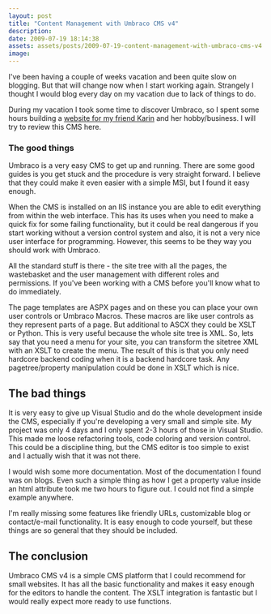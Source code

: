 ```yaml
---
layout: post
title: "Content Management with Umbraco CMS v4"
description:
date: 2009-07-19 18:14:38
assets: assets/posts/2009-07-19-content-management-with-umbraco-cms-v4
image: 
---
```


I've been having a couple of weeks vacation and been quite slow on blogging. But that will change now when I start working again. Strangely I thought I would blog every day on my vacation due to lack of things to do.

During my vacation I took some time to discover Umbraco, so I spent some hours building a <a href="http://www.karinrask.se">website for my friend Karin</a> and her hobby/business. I will try to review this CMS here.
<h3>The good things</h3>
Umbraco is a very easy CMS to get up and running. There are some good guides is you get stuck and the procedure is very straight forward. I believe that they could make it even easier with a simple MSI, but I found it easy enough.

When the CMS is installed on an IIS instance you are able to edit everything from within the web interface. This has its uses when you need to make a quick fix for some failing functionality, but it could be real dangerous if you start working without a version control system and also, it is not a very nice user interface for programming. However, this seems to be they way you should work with Umbraco.

All the standard stuff is there - the site tree with all the pages, the wastebasket and the user management with different roles and permissions. If you've been working with a CMS before you'll know what to do immediately.

The page templates are ASPX pages and on these you can place your own user controls or Umbraco Macros.  These macros are like user controls as they represent parts of a page. But additional to ASCX they could be XSLT or Python. This is very useful because the whole site tree is XML. So, lets say that you need a menu for your site, you can transform the sitetree XML with an XSLT to create the menu. The result of this is that you only need hardcore backend coding when it is a backend hardcore task. Any pagetree/property manipulation could be done in XSLT which is nice.
<h2>The bad things</h2>
It is very easy to give up Visual Studio and do the whole development inside the CMS, especially if you're developing a very small and simple site. My project was only 4 days and I only spent 2-3 hours of those in Visual Studio. This made me loose refactoring tools, code coloring and version control. This could be a discipline thing, but the CMS editor is too simple to exist and I actually wish that it was not there.

I would wish some more documentation. Most of the documentation I found was on blogs. Even such a simple thing as how I get a property value inside an html attribute took me two hours to figure out. I could not find a simple example anywhere.

I'm really missing some features like friendly URLs, customizable blog or contact/e-mail functionality. It is easy enough to code yourself, but these things are so general that they should be included.
<h2>The conclusion</h2>
Umbraco CMS v4 is a simple CMS platform that I could recommend for small websites. It has all the basic functionality and makes it easy enough for the editors to handle the content. The XSLT integration is fantastic but I would really expect more ready to use functions.
